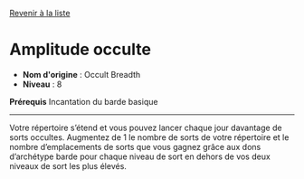 [Revenir à la liste](list.md)

# Amplitude occulte

 * **Nom d'origine** : Occult Breadth
 * **Niveau** : 8


<p><strong>Prérequis</strong> Incantation du barde basique</p>
<hr>
<p>Votre répertoire s’étend et vous pouvez lancer chaque jour davantage de sorts occultes. Augmentez de 1 le nombre de sorts de votre répertoire et le nombre d’emplacements de sorts que vous gagnez grâce aux dons d’archétype barde pour chaque niveau de sort en dehors de vos deux niveaux de sort les plus élevés.</p>